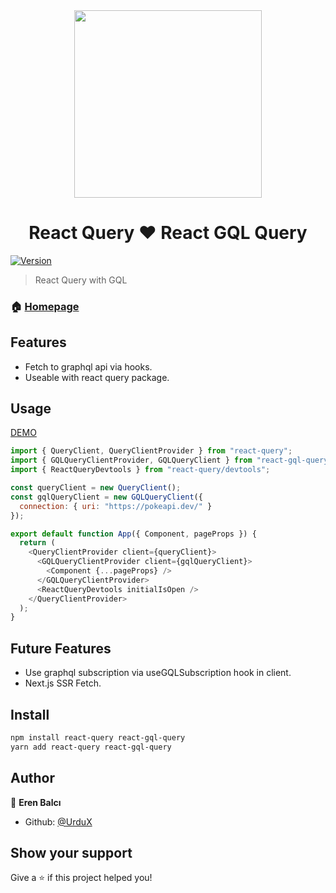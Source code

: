 <div style="display:flex;justify-content:center;width:100%;">
  <img src="https://user-images.githubusercontent.com/46889813/106451545-c7cef300-6497-11eb-80d9-e51c9fc3cd33.png" heigt="300" width="300"/>
</div>


<h1 style="text-align:center;">React Query ❤ React GQL Query</h1> 

[![Version](https://img.shields.io/npm/v/react-gql-query.svg)](https://www.npmjs.com/package/react-gql-query)

> React Query with GQL 

### 🏠 [Homepage](https://github.com/UrduX/react-gql-query)

## Features
<ul>
  <li>Fetch to graphql api via hooks.</li>
  <li>Useable with react query package.</li>
</ul>

## Usage
<a href="https://codesandbox.io/s/pensive-colden-bxlpz">DEMO</a>


```js 
import { QueryClient, QueryClientProvider } from "react-query";
import { GQLQueryClientProvider, GQLQueryClient } from "react-gql-query";
import { ReactQueryDevtools } from "react-query/devtools";

const queryClient = new QueryClient();
const gqlQueryClient = new GQLQueryClient({
  connection: { uri: "https://pokeapi.dev/" }
});

export default function App({ Component, pageProps }) {
  return (
    <QueryClientProvider client={queryClient}>
      <GQLQueryClientProvider client={gqlQueryClient}>
        <Component {...pageProps} />
      </GQLQueryClientProvider>
      <ReactQueryDevtools initialIsOpen />
    </QueryClientProvider>
  );
}
```

## Future Features
<ul>
  <li>Use graphql subscription via useGQLSubscription hook in client.</li>
  <li>Next.js SSR Fetch.</li>
</ul>


## Install

```sh
npm install react-query react-gql-query 
yarn add react-query react-gql-query
```

## Author

👤 **Eren Balcı**

* Github: [@UrduX](https://github.com/UrduX)

## Show your support

Give a ⭐️ if this project helped you!


